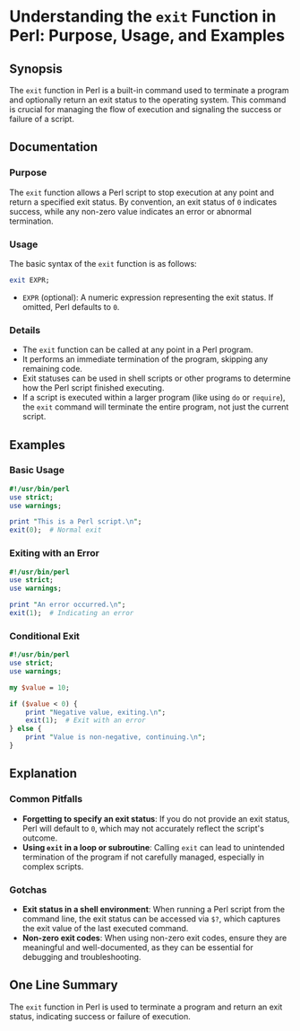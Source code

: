 <!--
Meta Description: # Understanding the `exit` Function in Perl: Purpose, Usage, and Examples ## Synopsis The `exit` function in Perl is a built-in command used to termin...
Meta Keywords: exit, perl, status, script, program
-->

# Understanding the `exit` Function in Perl: Purpose, Usage, and Examples

## Synopsis
The `exit` function in Perl is a built-in command used to terminate a program and optionally return an exit status to the operating system. This command is crucial for managing the flow of execution and signaling the success or failure of a script.

## Documentation
### Purpose
The `exit` function allows a Perl script to stop execution at any point and return a specified exit status. By convention, an exit status of `0` indicates success, while any non-zero value indicates an error or abnormal termination.

### Usage
The basic syntax of the `exit` function is as follows:

```perl
exit EXPR;
```

- `EXPR` (optional): A numeric expression representing the exit status. If omitted, Perl defaults to `0`.

### Details
- The `exit` function can be called at any point in a Perl program.
- It performs an immediate termination of the program, skipping any remaining code.
- Exit statuses can be used in shell scripts or other programs to determine how the Perl script finished executing.
- If a script is executed within a larger program (like using `do` or `require`), the `exit` command will terminate the entire program, not just the current script.

## Examples
### Basic Usage
```perl
#!/usr/bin/perl
use strict;
use warnings;

print "This is a Perl script.\n";
exit(0);  # Normal exit
```

### Exiting with an Error
```perl
#!/usr/bin/perl
use strict;
use warnings;

print "An error occurred.\n";
exit(1);  # Indicating an error
```

### Conditional Exit
```perl
#!/usr/bin/perl
use strict;
use warnings;

my $value = 10;

if ($value < 0) {
    print "Negative value, exiting.\n";
    exit(1);  # Exit with an error
} else {
    print "Value is non-negative, continuing.\n";
}
```

## Explanation
### Common Pitfalls
- **Forgetting to specify an exit status**: If you do not provide an exit status, Perl will default to `0`, which may not accurately reflect the script's outcome.
- **Using `exit` in a loop or subroutine**: Calling `exit` can lead to unintended termination of the program if not carefully managed, especially in complex scripts.

### Gotchas
- **Exit status in a shell environment**: When running a Perl script from the command line, the exit status can be accessed via `$?`, which captures the exit value of the last executed command.
- **Non-zero exit codes**: When using non-zero exit codes, ensure they are meaningful and well-documented, as they can be essential for debugging and troubleshooting.

## One Line Summary
The `exit` function in Perl is used to terminate a program and return an exit status, indicating success or failure of execution.